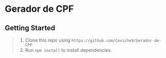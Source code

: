 # Gerador de CPF

## Getting Started
>1. Clone this repo using `https://github.com/Ceviche9/Gerador-de-CPF`
>2. Run `npm install` to install dependencies.<br />


